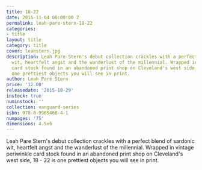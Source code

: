 ```yaml
---
title: 18-22
date: 2015-11-04 00:00:00 Z
permalink: leah-pare-stern-18-22
categories:
- title
layout: title
category: title
cover: leahstern.jpg
description: Leah Pare Stern's debut collection crackles with a perfect blend of sardonic
  wit, heartfelt angst and the wanderlust of the millennial. Wrapped in vintage periwinkle
  card stock found in an abandoned print shop on Cleveland's west side, 18 - 22 is
  one prettiest objects you will see in print.
author: Leah Paré Stern
price: '12.00'
releasedate: '2015-10-29'
instock: true
numinstock: ''
collection: vanguard-series
isbn: 978-0-9965460-4-1
numpages: '75'
dimensions: 4.5x6
---
```


Leah Pare Stern's debut collection crackles with a perfect blend of sardonic wit, heartfelt angst and the wanderlust of the millennial. Wrapped in vintage periwinkle card stock found in an abandoned print shop on Cleveland's west side, 18 - 22 is one prettiest objects you will see in print.
